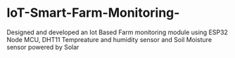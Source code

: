 # IoT-Smart-Farm-Monitoring-
Designed and developed an Iot Based Farm monitoring module using ESP32 Node MCU, DHT11 Tempreature and humidity sensor and Soil Moisture sensor powered by Solar
